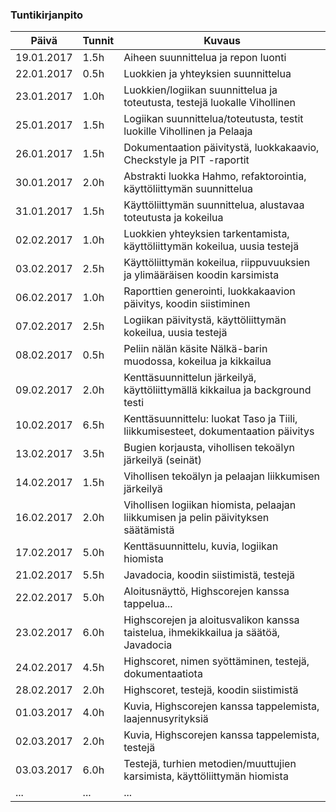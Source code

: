### Tuntikirjanpito
Päivä | Tunnit | Kuvaus
--------------- | ----- | ------
19.01.2017 | 1.5h | Aiheen suunnittelua ja repon luonti
22.01.2017 | 0.5h | Luokkien ja yhteyksien suunnittelua
23.01.2017 | 1.0h | Luokkien/logiikan suunnittelua ja toteutusta, testejä luokalle Vihollinen
25.01.2017 | 1.5h | Logiikan suunnittelua/toteutusta, testit luokille Vihollinen ja Pelaaja
26.01.2017 | 1.5h | Dokumentaation päivitystä, luokkakaavio, Checkstyle ja PIT -raportit
30.01.2017 | 2.0h | Abstrakti luokka Hahmo, refaktorointia, käyttöliittymän suunnittelua
31.01.2017 | 1.5h | Käyttöliittymän suunnittelua, alustavaa toteutusta ja kokeilua
02.02.2017 | 1.0h | Luokkien yhteyksien tarkentamista, käyttöliittymän kokeilua, uusia testejä
03.02.2017 | 2.5h | Käyttöliittymän kokeilua, riippuvuuksien ja ylimääräisen koodin karsimista
06.02.2017 | 1.0h | Raporttien generointi, luokkakaavion päivitys, koodin siistiminen
07.02.2017 | 2.5h | Logiikan päivitystä, käyttöliittymän kokeilua, uusia testejä
08.02.2017 | 0.5h | Peliin nälän käsite Nälkä-barin muodossa, kokeilua ja kikkailua
09.02.2017 | 2.0h | Kenttäsuunnittelun järkeilyä, käyttöliittymällä kikkailua ja background testi
10.02.2017 | 6.5h | Kenttäsuunnittelu: luokat Taso ja Tiili, liikkumisesteet, dokumentaation päivitys
13.02.2017 | 3.5h | Bugien korjausta, vihollisen tekoälyn järkeilyä (seinät)
14.02.2017 | 1.5h | Vihollisen tekoälyn ja pelaajan liikkumisen järkeilyä
16.02.2017 | 2.0h | Vihollisen logiikan hiomista, pelaajan liikkumisen ja pelin päivityksen säätämistä
17.02.2017 | 5.0h | Kenttäsuunnittelu, kuvia, logiikan hiomista
21.02.2017 | 5.5h | Javadocia, koodin siistimistä, testejä
22.02.2017 | 5.0h | Aloitusnäyttö, Highscorejen kanssa tappelua...
23.02.2017 | 6.0h | Highscorejen ja aloitusvalikon kanssa taistelua, ihmekikkailua ja säätöä, Javadocia
24.02.2017 | 4.5h | Highscoret, nimen syöttäminen, testejä, dokumentaatiota
28.02.2017 | 2.0h | Highscoret, testejä, koodin siistimistä
01.03.2017 | 4.0h | Kuvia, Highscorejen kanssa tappelemista, laajennusyrityksiä
02.03.2017 | 2.0h | Kuvia, Highscorejen kanssa tappelemista, testejä
03.03.2017 | 6.0h | Testejä, turhien metodien/muuttujien karsimista, käyttöliittymän hiomista
... | ... | ...
